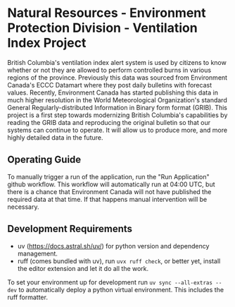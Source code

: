 # Natural Resources - Environment Protection Division - Ventilation Index Project

British Columbia's ventilation index alert system is used by citizens to know
whether or not they are allowed to perform controlled burns in various regions
of the province.  Previously this data was sourced from Environment Canada's
ECCC Datamart where they post daily bulletins with forecast values. Recently,
Environment Canada has started publishing this data in much higher resolution in
the World Meteorological Organization's standard General Regularly-distributed
Information in Binary form format (GRIB). This project is a first step towards
modernizing British Columbia's capabilities by reading the GRIB data and
reproducing the original bulletin so that our systems can continue to operate.
It will allow us to produce more, and more highly detailed data in the future.

## Operating Guide

To manually trigger a run of the application, run the "Run Application" github
workflow. This workflow will automatically run at 04:00 UTC, but there is a
chance that Environment Canada will not have published the required data at that
time. If that happens manual intervention will be necessary.

## Development Requirements

- uv (https://docs.astral.sh/uv/) for python version and dependency management.
- ruff (comes bundled with uv), run `uvx ruff check`, or better yet, install the
  editor extension and let it do all the work.

To set your environment up for development run `uv sync --all-extras --dev` to
automatically deploy a python virtual environment. This includes the ruff
formatter.